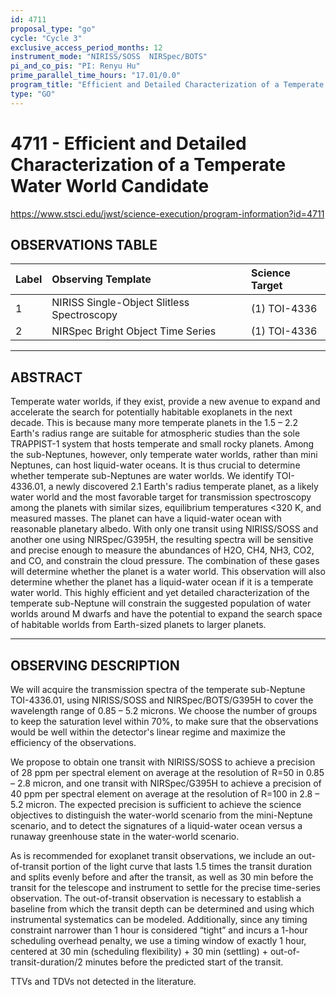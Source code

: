 ```yaml
---
id: 4711
proposal_type: "go"
cycle: "Cycle 3"
exclusive_access_period_months: 12
instrument_mode: "NIRISS/SOSS  NIRSpec/BOTS"
pi_and_co_pis: "PI: Renyu Hu"
prime_parallel_time_hours: "17.01/0.0"
program_title: "Efficient and Detailed Characterization of a Temperate Water World Candidate"
type: "GO"
---
```

# 4711 - Efficient and Detailed Characterization of a Temperate Water World Candidate
https://www.stsci.edu/jwst/science-execution/program-information?id=4711
## OBSERVATIONS TABLE
| Label | Observing Template                    | Science Target |
| :---- | :------------------------------------ | :------------- |
| 1     | NIRISS Single-Object Slitless Spectroscopy | (1) TOI-4336   |
| 2     | NIRSpec Bright Object Time Series     | (1) TOI-4336   |

---

## ABSTRACT

Temperate water worlds, if they exist, provide a new avenue to expand and accelerate the search for potentially habitable exoplanets in the next decade. This is because many more temperate planets in the 1.5 – 2.2 Earth's radius range are suitable for atmospheric studies than the sole TRAPPIST-1 system that hosts temperate and small rocky planets. Among the sub-Neptunes, however, only temperate water worlds, rather than mini Neptunes, can host liquid-water oceans. It is thus crucial to determine whether temperate sub-Neptunes are water worlds. We identify TOI-4336.01, a newly discovered 2.1 Earth's radius temperate planet, as a likely water world and the most favorable target for transmission spectroscopy among the planets with similar sizes, equilibrium temperatures <320 K, and measured masses. The planet can have a liquid-water ocean with reasonable planetary albedo. With only one transit using NIRISS/SOSS and another one using NIRSpec/G395H, the resulting spectra will be sensitive and precise enough to measure the abundances of H2O, CH4, NH3, CO2, and CO, and constrain the cloud pressure. The combination of these gases will determine whether the planet is a water world. This observation will also determine whether the planet has a liquid-water ocean if it is a temperate water world. This highly efficient and yet detailed characterization of the temperate sub-Neptune will constrain the suggested population of water worlds around M dwarfs and have the potential to expand the search space of habitable worlds from Earth-sized planets to larger planets.

---

## OBSERVING DESCRIPTION

We will acquire the transmission spectra of the temperate sub-Neptune TOI-4336.01, using NIRISS/SOSS and NIRSpec/BOTS/G395H to cover the wavelength range of 0.85 – 5.2 microns. We choose the number of groups to keep the saturation level within 70%, to make sure that the observations would be well within the detector's linear regime and maximize the efficiency of the observations.

We propose to obtain one transit with NIRISS/SOSS to achieve a precision of 28 ppm per spectral element on average at the resolution of R=50 in 0.85 – 2.8 micron, and one transit with NIRSpec/G395H to achieve a precision of 40 ppm per spectral element on average at the resolution of R=100 in 2.8 – 5.2 micron. The expected precision is sufficient to achieve the science objectives to distinguish the water-world scenario from the mini-Neptune scenario, and to detect the signatures of a liquid-water ocean versus a runaway greenhouse state in the water-world scenario.

As is recommended for exoplanet transit observations, we include an out-of-transit portion of the light curve that lasts 1.5 times the transit duration and splits evenly before and after the transit, as well as 30 min before the transit for the telescope and instrument to settle for the precise time-series observation. The out-of-transit observation is necessary to establish a baseline from which the transit depth can be determined and using which instrumental systematics can be modeled. Additionally, since any timing constraint narrower than 1 hour is considered “tight” and incurs a 1-hour scheduling overhead penalty, we use a timing window of exactly 1 hour, centered at 30 min (scheduling flexibility) + 30 min (settling) + out-of-transit-duration/2 minutes before the predicted start of the transit.

TTVs and TDVs not detected in the literature.